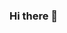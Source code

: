 ### Hi there 👋

<!--
**reemelfadilhassanin/reemelfadilhassanin** is a ✨ _special_ ✨ repository because its `README.md` (this file) appears on your GitHub profile.
Welcome to my GitHub profile! I'm excited to share a bit about myself with you.

About Me
I'm a passionate software developer with a love for learning and exploring new technologies. I enjoy building projects that solve real-world problems and contribute to open-source communities.

My Interests
Full-stack web development
Artificial Intelligence and Machine Learning
DevOps and infrastructure as code
Mobile app development
My Projects
Here are a few projects I've worked on that I'm proud of:

Project 1: Description of project 1
Project 2: Description of project 2
Project 3: Description of project 3
Get in Touch
I'm always eager to connect with fellow developers and enthusiasts. Feel free to reach out to me on LinkedIn or Twitter!

Let's Collaborate
If you're interested in collaborating on a project or have any ideas you'd like to discuss, don't hesitate to reach out. I'm open to new opportunities and love working with others to bring ideas to life.

Thanks for stopping by, and happy coding! 🚀

